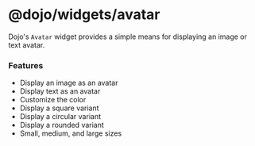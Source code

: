 # @dojo/widgets/avatar

Dojo's `Avatar` widget provides a simple means for displaying an image or text avatar.

### Features

- Display an image as an avatar
- Display text as an avatar
- Customize the color
- Display a square variant
- Display a circular variant
- Display a rounded variant
- Small, medium, and large sizes
